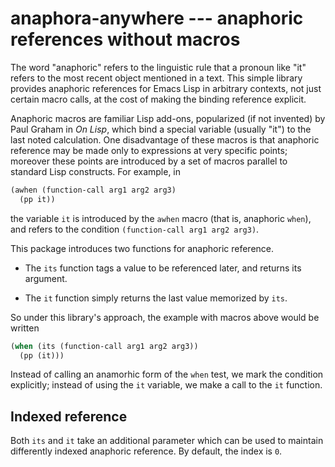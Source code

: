 # anaphora-anywhere --- anaphoric references without macros
The word "anaphoric" refers to the linguistic rule that a pronoun like
"it" refers to the most recent object mentioned in a text.  This
simple library provides anaphoric references for Emacs Lisp in
arbitrary contexts, not just certain macro calls, at the cost of
making the binding reference explicit.

Anaphoric macros are familiar Lisp add-ons, popularized (if not
invented) by Paul Graham in *On Lisp*, which bind a special variable
(usually "it") to the last noted calculation.  One disadvantage of
these macros is that anaphoric reference may be made only to
expressions at very specific points; moreover these points are
introduced by a set of macros parallel to standard Lisp constructs.
For example, in

```lisp
(awhen (function-call arg1 arg2 arg3)
  (pp it))
```

the variable `it` is introduced by the `awhen` macro (that is,
anaphoric `when`), and refers to the condition
`(function-call arg1 arg2 arg3)`.

This package introduces two functions for anaphoric reference.

* The `its` function tags a value to be referenced later, and returns
  its argument.
  
* The `it` function simply returns the last value memorized by `its`.

So under this library's approach, the example with macros above would
be written

```lisp
(when (its (function-call arg1 arg2 arg3))
  (pp (it)))
```

Instead of calling an anamorhic form of the `when` test, we mark the
condition explicitly; instead of using the `it` variable, we make a
call to the `it` function.

## Indexed reference

Both `its` and `it` take an additional parameter which can be used to
maintain differently indexed anaphoric reference.  By default, the
index is `0`.
